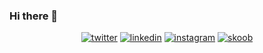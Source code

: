 ### Hi there 👋

<p align="center">
  <a href="https://twitter.com/_RafaelAdao" target="_blank"><img src="https://img.icons8.com/color/96/000000/twitter-squared.png" alt="twitter"/></a>
  <a href="https://www.linkedin.com/in/rafael-adao/" target="_blank"><img src="https://img.icons8.com/color/96/000000/linkedin.png" alt="linkedin"/></a>
  <a href="https://www.instagram.com/rafael.adao.sc/" target="_blank"><img src="https://img.icons8.com/color/96/000000/instagram-new.png" alt="instagram"/></a>
  <a href="https://www.skoob.com.br/usuario/512227" target="_blank"><img src="https://user-images.githubusercontent.com/5923706/196977035-9d9a749b-99aa-4ccf-9b92-0561cc3fb1b2.png" alt="skoob"/></a>
</p>


<!--
**RafaelAdao/RafaelAdao** is a ✨ _special_ ✨ repository because its `README.md` (this file) appears on your GitHub profile.

Here are some ideas to get you started:

- 🔭 I’m currently working on ...
- 🌱 I’m currently learning ...
- 👯 I’m looking to collaborate on ...
- 🤔 I’m looking for help with ...
- 💬 Ask me about ...
- 📫 How to reach me: ...
- 😄 Pronouns: ...
- ⚡ Fun fact: ...
-->
